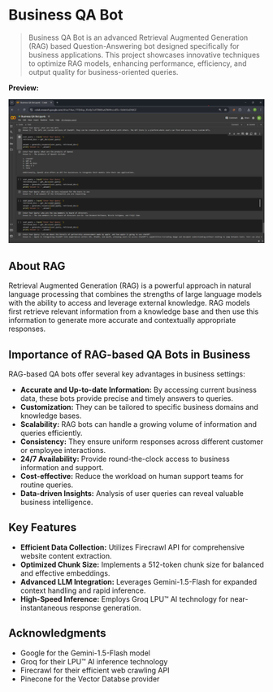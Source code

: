 # Business QA Bot

>Business QA Bot is an advanced Retrieval Augmented Generation (RAG) based Question-Answering bot designed specifically for business applications. This project showcases innovative techniques to optimize RAG models, enhancing performance, efficiency, and output quality for business-oriented queries.


**Preview:**

![](Examples/image1.png)


## About RAG

Retrieval Augmented Generation (RAG) is a powerful approach in natural language processing that combines the strengths of large language models with the ability to access and leverage external knowledge. RAG models first retrieve relevant information from a knowledge base and then use this information to generate more accurate and contextually appropriate responses.

## Importance of RAG-based QA Bots in Business

RAG-based QA bots offer several key advantages in business settings:

- **Accurate and Up-to-date Information:** By accessing current business data, these bots provide precise and timely answers to queries.
- **Customization:** They can be tailored to specific business domains and knowledge bases.
- **Scalability:** RAG bots can handle a growing volume of information and queries efficiently.
- **Consistency:** They ensure uniform responses across different customer or employee interactions.
- **24/7 Availability:** Provide round-the-clock access to business information and support.
- **Cost-effective:** Reduce the workload on human support teams for routine queries.
- **Data-driven Insights:** Analysis of user queries can reveal valuable business intelligence.

## Key Features

- **Efficient Data Collection:** Utilizes Firecrawl API for comprehensive website content extraction.
- **Optimized Chunk Size:** Implements a 512-token chunk size for balanced and effective embeddings.
- **Advanced LLM Integration:** Leverages Gemini-1.5-Flash for expanded context handling and rapid inference.
- **High-Speed Inference:** Employs Groq LPU™ AI technology for near-instantaneous response generation.


## Acknowledgments

- Google for the Gemini-1.5-Flash model
- Groq for their LPU™ AI inference technology
- Firecrawl for their efficient web crawling API
- Pinecone for the Vector Databse provider

